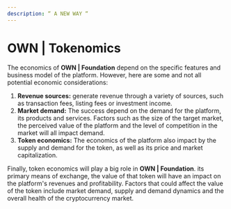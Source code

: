 ```yaml
---
description: “ A NEW WAY “
---
```


# OWN | Tokenomics

The economics of **OWN | Foundation** depend on the specific features and business model of the platform. However, here are some and not all potential economic considerations:

1. **Revenue sources:** generate revenue through a variety of sources, such as transaction fees, listing fees or investment income.
2. **Market demand:** The success depend on the demand for the platform, its products and services. Factors such as the size of the target market, the perceived value of the platform and the level of competition in the market will all impact demand.
3. **Token economics:** The economics of the platform also impact by the supply and demand for the token, as well as its price and market capitalization.

Finally, token economics will play a big role in **OWN | Foundation**. its primary means of exchange, the value of that token will have an impact on the platform's revenues and profitability. Factors that could affect the value of the token include market demand, supply and demand dynamics and the overall health of the cryptocurrency market.
